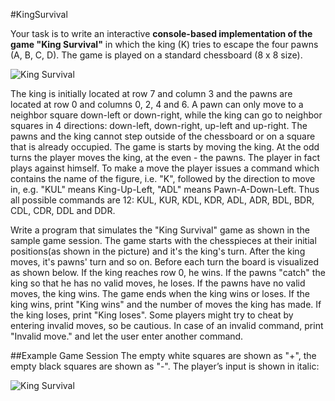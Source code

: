 #KingSurvival


Your task is to write an interactive **console-based implementation of the game "King Survival"** in which the king (K) tries
to escape the four pawns (A, B, C, D). The game is played on a standard chessboard (8 x 8 size).

![King Survival](https://raw.github.com/IridiumTeam/KingSurvival/master/Documents/KingSurvivalInitialPositions.png)

The king is initially located at row 7 and column 3 and the pawns are located at row 0 and columns 0, 2, 4 and 6. 
A pawn can only move to a neighbor square down-left or down-right, while the king can go to neighbor squares in 4 
directions: down-left, down-right, up-left and up-right. The pawns and the king cannot step outside of the chessboard 
or on a square that is already occupied. The game is starts by moving the king. At the odd turns the player moves the 
king, at the even - the pawns. The player in fact plays against himself. To make a move the player issues a command 
which contains the name of the figure, i.e. "K", followed by the direction to move in, e.g. "KUL" means King-Up-Left, 
"ADL" means Pawn-A-Down-Left. Thus all possible commands are 12: KUL, KUR, KDL, KDR, ADL, ADR, BDL, BDR, CDL, CDR, DDL
and DDR.

Write a program that simulates the "King Survival" game as shown in the sample game session. The game starts with the 
chesspieces at their initial positions(as shown in the picture) and it's the king's turn. After the king moves, it's 
pawns' turn and so on. Before each turn the board is visualized as shown below. If the king reaches row 0, he wins. 
If the pawns "catch" the king so that he has no valid moves, he loses. If the pawns have no valid moves, the king wins. 
The game ends when the king wins or loses. If the king wins, print "King wins" and the number of moves the king has made. 
If the king loses, print "King loses". Some players might try to cheat by entering invalid moves, so be cautious. 
In case of an invalid command, print "Invalid move." and let the user enter another command.

##Example Game Session
The empty white squares are shown as "+", the empty black squares are shown as "-". The player’s input is shown 
in italic:

![King Survival](https://raw.github.com/IridiumTeam/KingSurvival/master/Documents/SampleGame.png)
